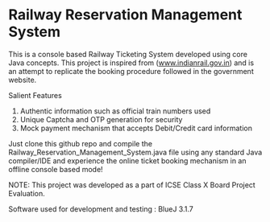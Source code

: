 # Railway Reservation Management System
This is a console based Railway Ticketing System developed using core Java concepts. This project is inspired from (www.indianrail.gov.in) and is an attempt to replicate the booking procedure followed in the government website.

Salient Features
1) Authentic information such as official train numbers used
2) Unique Captcha and OTP generation for security
3) Mock payment mechanism that accepts Debit/Credit card information

Just clone this github repo and compile the Railway_Reservation_Management_System.java file using any standard Java compiler/IDE and experience the online ticket booking mechanism in an offline console based mode!

NOTE:
This project was developed as a part of ICSE Class X Board Project Evaluation.

Software used for development and testing : BlueJ 3.1.7

